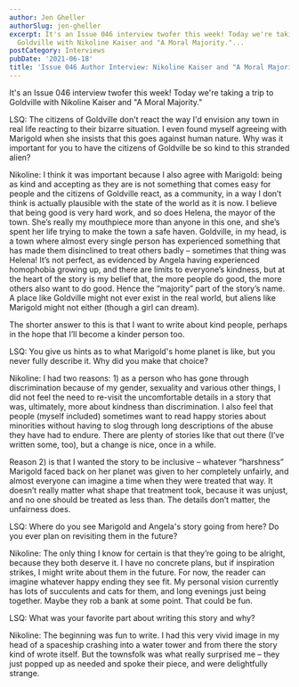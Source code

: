 ```yaml
---
author: Jen Gheller
authorSlug: jen-gheller
excerpt: It's an Issue 046 interview twofer this week! Today we're taking a trip to
  Goldville with Nikoline Kaiser and "A Moral Majority."...
postCategory: Interviews
pubDate: '2021-06-18'
title: 'Issue 046 Author Interview: Nikoline Kaiser and "A Moral Majority"'
---
```

It's an Issue 046 interview twofer this week! Today we're taking a trip to Goldville with Nikoline Kaiser and "A Moral Majority."

LSQ: The citizens of Goldville don't react the way I'd envision any town in real life reacting to their bizarre situation. I even found myself agreeing with Marigold when she insists that this goes against human nature. Why was it important for you to have the citizens of Goldville be so kind to this stranded alien?

Nikoline: I think it was important because I also agree with Marigold: being as kind and accepting as they are is not something that comes easy for people and the citizens of Goldville react, as a community, in a way I don’t think is actually plausible with the state of the world as it is now. I believe that being good is very hard work, and so does Helena, the mayor of the town. She’s really my mouthpiece more than anyone in this one, and she’s spent her life trying to make the town a safe haven. Goldville, in my head, is a town where almost every single person has experienced something that has made them disinclined to treat others badly – sometimes that thing was Helena! It’s not perfect, as evidenced by Angela having experienced homophobia growing up, and there are limits to everyone’s kindness, but at the heart of the story is my belief that, the more people do good, the more others also want to do good. Hence the “majority” part of the story’s name. A place like Goldville might not ever exist in the real world, but aliens like Marigold might not either (though a girl can dream).

The shorter answer to this is that I want to write about kind people, perhaps in the hope that I’ll become a kinder person too.

LSQ: You give us hints as to what Marigold's home planet is like, but you never fully describe it. Why did you make that choice?

Nikoline: I had two reasons: 1) as a person who has gone through discrimination because of my gender, sexuality and various other things, I did not feel the need to re-visit the uncomfortable details in a story that was, ultimately, more about kindness than discrimination. I also feel that people (myself included) sometimes want to read happy stories about minorities without having to slog through long descriptions of the abuse they have had to endure. There are plenty of stories like that out there (I’ve written some, too), but a change is nice, once in a while.

Reason 2) is that I wanted the story to be inclusive – whatever “harshness” Marigold faced back on her planet was given to her completely unfairly, and almost everyone can imagine a time when they were treated that way. It doesn’t really matter what shape that treatment took, because it was unjust, and no one should be treated as less than. The details don’t matter, the unfairness does.

LSQ: Where do you see Marigold and Angela's story going from here? Do you ever plan on revisiting them in the future?

Nikoline: The only thing I know for certain is that they’re going to be alright, because they both deserve it. I have no concrete plans, but if inspiration strikes, I might write about them in the future. For now, the reader can imagine whatever happy ending they see fit. My personal vision currently has lots of succulents and cats for them, and long evenings just being together. Maybe they rob a bank at some point. That could be fun.

LSQ: What was your favorite part about writing this story and why?

Nikoline: The beginning was fun to write. I had this very vivid image in my head of a spaceship crashing into a water tower and from there the story kind of wrote itself. But the townsfolk was what really surprised me – they just popped up as needed and spoke their piece, and were delightfully strange.